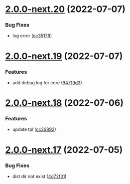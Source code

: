 # [2.0.0-next.20](https://github.com/likun7981/hlink/compare/core@2.0.0-next.19...core@2.0.0-next.20) (2022-07-07)

### Bug Fixes

- log error ([ec35178](https://github.com/likun7981/hlink/commit/ec35178a56888309c94fc7427af5f345df45c396))

# [2.0.0-next.19](https://github.com/likun7981/hlink/compare/core@2.0.0-next.18...core@2.0.0-next.19) (2022-07-07)

### Features

- add debug log for core ([94719d3](https://github.com/likun7981/hlink/commit/94719d34b26242c7652961da5e31338ba24a267b))

# [2.0.0-next.18](https://github.com/likun7981/hlink/compare/core@2.0.0-next.17...core@2.0.0-next.18) (2022-07-06)

### Features

- update tpl ([cc26892](https://github.com/likun7981/hlink/commit/cc26892e36747416749cfa64b014f09d2d2b972f))

# [2.0.0-next.17](https://github.com/likun7981/hlink/compare/core@2.0.0-next.16...core@2.0.0-next.17) (2022-07-05)

### Bug Fixes

- dist dir not exist ([4d72f31](https://github.com/likun7981/hlink/commit/4d72f3174be8f372ee49946311bce16d91529809))
